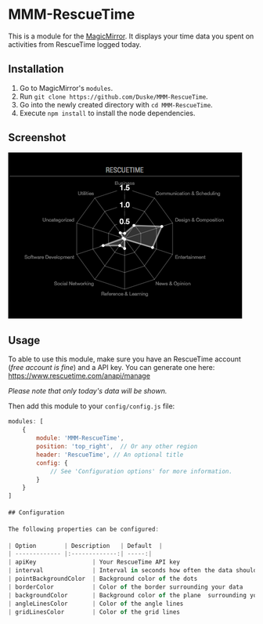 # MMM-RescueTime
This is a module for the [MagicMirror](https://github.com/MichMich/MagicMirror). It displays your time data you spent on activities from RescueTime logged today.

## Installation
1. Go to MagicMirror's `modules`.
2. Run `git clone https://github.com/Duske/MMM-RescueTime`. 
3. Go into the newly created directory with `cd MMM-RescueTime`.
4. Execute `npm install` to install the node dependencies.

## Screenshot

![MMM-RescueTime screenshot](mmm-rescuetime-screenshot.png)

## Usage

To able to use this module, make sure you have an RescueTime account (*free account is fine*) and a API key. You can 
generate one here: https://www.rescuetime.com/anapi/manage

*Please note that only today's data will be shown.*

Then add this module to your `config/config.js` file:
````javascript
modules: [
	{
		module: 'MMM-RescueTime',
		position: 'top_right',	// Or any other region
		header: 'RescueTime', // An optional title
		config: {
			// See 'Configuration options' for more information.
		}
	}
]

## Configuration

The following properties can be configured:

| Option        | Description   | Default  |
| ------------- |:-------------:| -----:|
| apiKey                | Your RescueTime API key                                   | **None, this has to be set by you**|
| interval              | Interval in seconds how often the data should be fetched  | 60 |
| pointBackgroundColor  | Background color of the dots                              | "#fff" |
| borderColor           | Color of the border surrounding your data                 | "rgba(255,255,255,0.5)" |
| backgroundColor       | Background color of the plane  surrounding your data      | "rgba(255,255,255,0.2)" |
| angleLinesColor       | Color of the angle lines                                  | "rgba(255,255,255,0.2)" |
| gridLinesColor        | Color of the grid lines                                   | "rgba(255,255,255,0.2)" |
